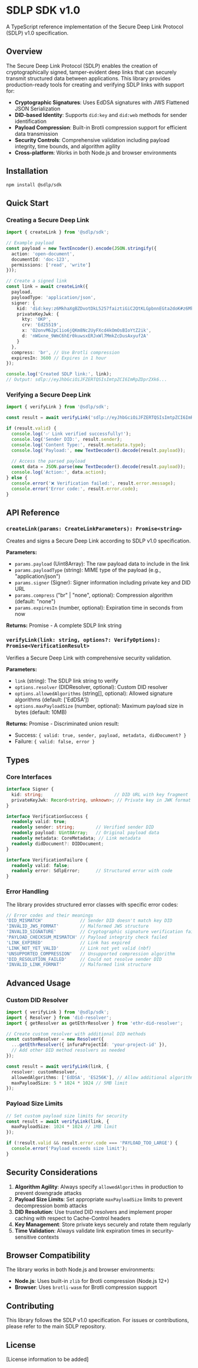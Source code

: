 # SDLP SDK v1.0

A TypeScript reference implementation of the Secure Deep Link Protocol (SDLP) v1.0 specification.

## Overview

The Secure Deep Link Protocol (SDLP) enables the creation of cryptographically signed, tamper-evident deep links that can securely transmit structured data between applications. This library provides production-ready tools for creating and verifying SDLP links with support for:

- **Cryptographic Signatures**: Uses EdDSA signatures with JWS Flattened JSON Serialization
- **DID-based Identity**: Supports `did:key` and `did:web` methods for sender identification
- **Payload Compression**: Built-in Brotli compression support for efficient data transmission
- **Security Controls**: Comprehensive validation including payload integrity, time bounds, and algorithm agility
- **Cross-platform**: Works in both Node.js and browser environments

## Installation

```bash
npm install @sdlp/sdk
```

## Quick Start

### Creating a Secure Deep Link

```typescript
import { createLink } from '@sdlp/sdk';

// Example payload
const payload = new TextEncoder().encode(JSON.stringify({
  action: 'open-document',
  documentId: 'doc-123',
  permissions: ['read', 'write']
}));

// Create a signed link
const link = await createLink({
  payload,
  payloadType: 'application/json',
  signer: {
    kid: 'did:key:z6MkhaXgBZDvotDkL5257faiztiGiC2QtKLGpbnnEGta2doK#z6MkhaXgBZDvotDkL5257faiztiGiC2QtKLGpbnnEGta2doK',
    privateKeyJwk: {
      kty: 'OKP',
      crv: 'Ed25519',
      x: 'O2onvM62pC1io6jQKm8Nc2UyFXcd4kOmOsBIoYtZ2ik',
      d: 'nWGxne_9WmC6hEr0kuwsxERJxWl7MmkZcDusAxyuf2A'
    }
  },
  compress: 'br', // Use Brotli compression
  expiresIn: 3600 // Expires in 1 hour
});

console.log('Created SDLP link:', link);
// Output: sdlp://eyJhbGciOiJFZERTQSIsImtpZCI6ImRpZDprZXk6...
```

### Verifying a Secure Deep Link

```typescript
import { verifyLink } from '@sdlp/sdk';

const result = await verifyLink('sdlp://eyJhbGciOiJFZERTQSIsImtpZCI6ImRpZDprZXk6...');

if (result.valid) {
  console.log('✅ Link verified successfully!');
  console.log('Sender DID:', result.sender);
  console.log('Content Type:', result.metadata.type);
  console.log('Payload:', new TextDecoder().decode(result.payload));
  
  // Access the parsed payload
  const data = JSON.parse(new TextDecoder().decode(result.payload));
  console.log('Action:', data.action);
} else {
  console.error('❌ Verification failed:', result.error.message);
  console.error('Error code:', result.error.code);
}
```

## API Reference

### `createLink(params: CreateLinkParameters): Promise<string>`

Creates and signs a Secure Deep Link according to SDLP v1.0 specification.

**Parameters:**
- `params.payload` (Uint8Array): The raw payload data to include in the link
- `params.payloadType` (string): MIME type of the payload (e.g., "application/json")
- `params.signer` (Signer): Signer information including private key and DID URL
- `params.compress` ("br" | "none", optional): Compression algorithm (default: "none")
- `params.expiresIn` (number, optional): Expiration time in seconds from now

**Returns:** Promise<string> - A complete SDLP link string

### `verifyLink(link: string, options?: VerifyOptions): Promise<VerificationResult>`

Verifies a Secure Deep Link with comprehensive security validation.

**Parameters:**
- `link` (string): The SDLP link string to verify
- `options.resolver` (DIDResolver, optional): Custom DID resolver
- `options.allowedAlgorithms` (string[], optional): Allowed signature algorithms (default: ['EdDSA'])
- `options.maxPayloadSize` (number, optional): Maximum payload size in bytes (default: 10MB)

**Returns:** Promise<VerificationResult> - Discriminated union result:
- Success: `{ valid: true, sender, payload, metadata, didDocument? }`
- Failure: `{ valid: false, error }`

## Types

### Core Interfaces

```typescript
interface Signer {
  kid: string;                           // DID URL with key fragment
  privateKeyJwk: Record<string, unknown>; // Private key in JWK format
}

interface VerificationSuccess {
  readonly valid: true;
  readonly sender: string;        // Verified sender DID
  readonly payload: Uint8Array;   // Original payload data
  readonly metadata: CoreMetadata; // Link metadata
  readonly didDocument?: DIDDocument;
}

interface VerificationFailure {
  readonly valid: false;
  readonly error: SdlpError;      // Structured error with code
}
```

### Error Handling

The library provides structured error classes with specific error codes:

```typescript
// Error codes and their meanings
'DID_MISMATCH'              // Sender DID doesn't match key DID
'INVALID_JWS_FORMAT'        // Malformed JWS structure
'INVALID_SIGNATURE'         // Cryptographic signature verification failed
'PAYLOAD_CHECKSUM_MISMATCH' // Payload integrity check failed
'LINK_EXPIRED'              // Link has expired
'LINK_NOT_YET_VALID'        // Link not yet valid (nbf)
'UNSUPPORTED_COMPRESSION'   // Unsupported compression algorithm
'DID_RESOLUTION_FAILED'     // Could not resolve sender DID
'INVALID_LINK_FORMAT'       // Malformed link structure
```

## Advanced Usage

### Custom DID Resolver

```typescript
import { verifyLink } from '@sdlp/sdk';
import { Resolver } from 'did-resolver';
import { getResolver as getEthrResolver } from 'ethr-did-resolver';

// Create custom resolver with additional DID methods
const customResolver = new Resolver({
  ...getEthrResolver({ infuraProjectId: 'your-project-id' }),
  // Add other DID method resolvers as needed
});

const result = await verifyLink(link, {
  resolver: customResolver,
  allowedAlgorithms: ['EdDSA', 'ES256K'], // Allow additional algorithms
  maxPayloadSize: 5 * 1024 * 1024 // 5MB limit
});
```

### Payload Size Limits

```typescript
// Set custom payload size limits for security
const result = await verifyLink(link, {
  maxPayloadSize: 1024 * 1024 // 1MB limit
});

if (!result.valid && result.error.code === 'PAYLOAD_TOO_LARGE') {
  console.error('Payload exceeds size limit');
}
```

## Security Considerations

1. **Algorithm Agility**: Always specify `allowedAlgorithms` in production to prevent downgrade attacks
2. **Payload Size Limits**: Set appropriate `maxPayloadSize` limits to prevent decompression bomb attacks
3. **DID Resolution**: Use trusted DID resolvers and implement proper caching with respect to Cache-Control headers
4. **Key Management**: Store private keys securely and rotate them regularly
5. **Time Validation**: Always validate link expiration times in security-sensitive contexts

## Browser Compatibility

The library works in both Node.js and browser environments:

- **Node.js**: Uses built-in `zlib` for Brotli compression (Node.js 12+)
- **Browser**: Uses `brotli-wasm` for Brotli compression support

## Contributing

This library follows the SDLP v1.0 specification. For issues or contributions, please refer to the main SDLP repository.

## License

[License information to be added] 
